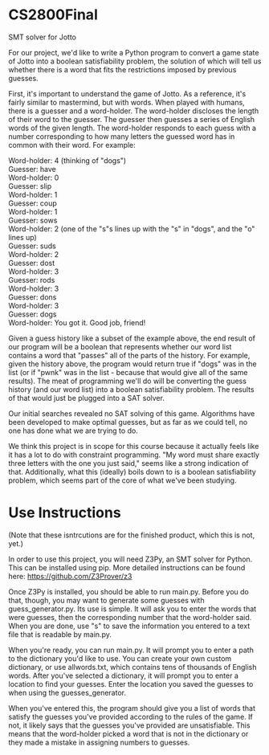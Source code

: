 # CS2800Final
SMT solver for Jotto

For our project, we'd like to write a Python program to convert a game state of Jotto into a boolean 
satisfiability problem, the solution of which will tell us whether there is a word that fits the 
restrictions imposed by previous guesses.

First, it's important to understand the game of Jotto. As a reference, it's fairly similar to
mastermind, but with words. When played with humans, there is a guesser and a word-holder. The
word-holder discloses the length of their word to the guesser. The guesser then guesses a series
of English words of the given length. The word-holder responds to each guess with a number corresponding
to how many letters the guessed word has in common with their word. For example:

Word-holder: 4 (thinking of "dogs")  
Guesser: have  
Word-holder: 0  
Guesser: slip  
Word-holder: 1  
Guesser: coup  
Word-holder: 1  
Guesser: sows  
Word-holder: 2 (one of the "s"s lines up with the "s" in "dogs", and the "o" lines up)  
Guesser: suds  
Word-holder: 2  
Guesser: dost  
Word-holder: 3  
Guesser: rods  
Word-holder: 3  
Guesser: dons  
Word-holder: 3  
Guesser: dogs  
Word-holder: You got it. Good job, friend!  

Given a guess history like a subset of the example above, the end result of our program will be a boolean
that represents whether our word list contains a word that "passes" all of the parts of the history. For
example, given the history above, the program would return true if "dogs" was in the list
(or if "pwnk" was in the list - because that would give all of the same results). The meat of programming
we'll do will be converting the guess history (and our word list) into a boolean satisfiability problem.
The results of that would just be plugged into a SAT solver.

Our initial searches revealed no SAT solving of this game. Algorithms have been developed to make optimal
guesses, but as far as we could tell, no one has done what we are trying to do.

We think this project is in scope for this course because it actually feels like it has a lot to do 
with constraint programming. "My word must share exactly three letters with the one you just said,"
seems like a strong indication of that. Additionally, what this (ideally) boils down to is a boolean
satisfiability problem, which seems part of the core of what we've been studying.

# Use Instructions
(Note that these isntrcutions are for the finished product, which this is not, yet.)

In order to use this project, you will need Z3Py, an SMT solver for Python. This can be installed using pip. More detailed instructions can be found here: https://github.com/Z3Prover/z3  

Once Z3Py is installed, you should be able to run main.py. Before you do that, though, you may want to generate some guesses with guess_generator.py. Its use is simple. It will ask you to enter the words that were guesses, then the corresponding number that the word-holder said. When you are done, use "s" to save the information you entered to a text file that is readable by main.py.  

When you're ready, you can run main.py. It will prompt you to enter a path to the dictionary you'd like to use. You can create your own custom dictionary, or use allwords.txt, which contains tens of thousands of English words. After you've selected a dictionary, it will prompt you to enter a location to find your guesses. Enter the location you saved the guesses to when using the guesses_generator.

When you've entered this, the program should give you a list of words that satisfy the guesses you've provided according to the rules of the game. If not, it likely says that the guesses you've provided are unsatisfiable. This means that the word-holder picked a word that is not in the dictionary or they made a mistake in assigning numbers to guesses.


